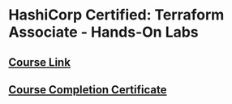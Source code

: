 # HashiCorp Certified: Terraform Associate - Hands-On Labs

## [Course Link](https://www.udemy.com/course/terraform-hands-on-labs/)

## [Course Completion Certificate]()
